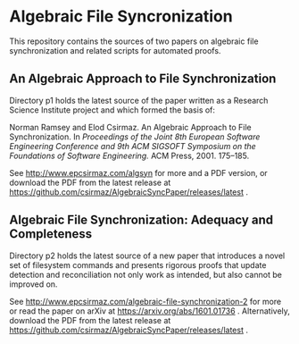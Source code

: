 # Algebraic File Syncronization

This repository contains the sources of two papers on algebraic file synchronization and related scripts for automated proofs.

## An Algebraic Approach to File Synchronization

Directory p1 holds the latest source of the paper written as a Research Science Institute project and which
formed the basis of:

Norman Ramsey and Elod Csirmaz. An Algebraic Approach to File Synchronization.
In _Proceedings of the Joint 8th European Software Engineering Conference and 
9th ACM SIGSOFT Symposium on the Foundations of Software Engineering._ ACM Press, 2001. 175–185.

See http://www.epcsirmaz.com/algsyn for more and a PDF version, or
download the PDF from the latest release at https://github.com/csirmaz/AlgebraicSyncPaper/releases/latest
.

## Algebraic File Synchronization: Adequacy and Completeness

Directory p2 holds the latest source of a new paper that introduces a novel set of filesystem commands
and presents rigorous proofs that update detection and reconciliation 
not only work as intended, but also cannot be improved on.

See http://www.epcsirmaz.com/algebraic-file-synchronization-2 for more 
or read the paper on arXiv at https://arxiv.org/abs/1601.01736 .
Alternatively, download the PDF from the latest release at https://github.com/csirmaz/AlgebraicSyncPaper/releases/latest
.
